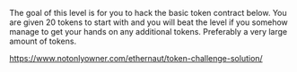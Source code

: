 The goal of this level is for you to hack the basic token contract below.
You are given 20 tokens to start with and you will beat the level if you somehow manage to get your hands on any additional tokens. 
Preferably a very large amount of tokens.
 
https://www.notonlyowner.com/ethernaut/token-challenge-solution/

